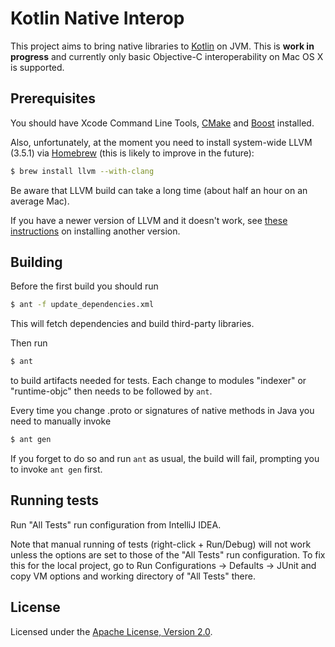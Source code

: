 # Kotlin Native Interop

This project aims to bring native libraries to [Kotlin](https://github.com/JetBrains/kotlin) on JVM.
This is **work in progress** and currently only basic Objective-C interoperability on Mac OS X is supported.

## Prerequisites

You should have Xcode Command Line Tools, [CMake](http://cmake.org) and [Boost](http://boost.org) installed.

Also, unfortunately, at the moment you need to install system-wide LLVM (3.5.1) via [Homebrew](http://brew.sh)
(this is likely to improve in the future):

```sh
$ brew install llvm --with-clang
```

Be aware that LLVM build can take a long time (about half an hour on an average Mac).

If you have a newer version of LLVM and it doesn't work,
see [these instructions](http://stackoverflow.com/questions/3987683/homebrew-install-specific-version-of-formula) on installing another version.

## Building

Before the first build you should run

```sh
$ ant -f update_dependencies.xml
```

This will fetch dependencies and build third-party libraries.

Then run

```sh
$ ant
```

to build artifacts needed for tests.
Each change to modules "indexer" or "runtime-objc" then needs to be followed by `ant`.

Every time you change .proto or signatures of native methods in Java you need to manually invoke

```sh
$ ant gen
```

If you forget to do so and run `ant` as usual, the build will fail, prompting you to invoke `ant gen` first.

## Running tests

Run "All Tests" run configuration from IntelliJ IDEA.

Note that manual running of tests (right-click + Run/Debug) will not work unless the options are set to those of the "All Tests" run configuration.
To fix this for the local project, go to Run Configurations -> Defaults -> JUnit and copy VM options and working directory of "All Tests" there.

## License

Licensed under the [Apache License, Version 2.0](http://www.apache.org/licenses/LICENSE-2.0).
